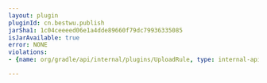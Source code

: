 ```yaml
---
layout: plugin
pluginId: cn.bestwu.publish
jarSha1: 1c04ceeeed06e1a4dde89660f79dc79936335085
isJarAvailable: true
error: NONE
violations:
- {name: org/gradle/api/internal/plugins/UploadRule, type: internal-api-usage}

---
```

